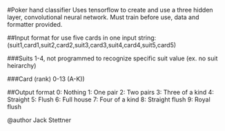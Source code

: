 #Poker hand classifier
Uses tensorflow to create and use a three hidden layer, convolutional neural network. Must train before use, data and formatter provided.

##Input format for use
five cards in one input string: (suit1,card1,suit2,card2,suit3,card3,suit4,card4,suit5,card5)

###Suits
1-4, not programmed to recognize specific suit value (ex. no suit heirarchy)

###Card (rank)
0-13 (A-K))

##Output format
      0: Nothing
      1: One pair
      2: Two pairs
      3: Three of a kind
      4: Straight
      5: Flush
      6: Full house
      7: Four of a kind
      8: Straight flush
      9: Royal flush

@author Jack Stettner

